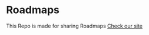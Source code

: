 # Roadmaps
This Repo is made for sharing Roadmaps <a href="https://iarchitsharma.github.io/Roadmaps/">Check our site</a>
